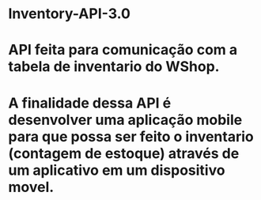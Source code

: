 # Inventory-API-3.0

# API feita para comunicação com a tabela de inventario do WShop.

# A finalidade dessa API é desenvolver uma aplicação mobile para que possa ser feito o inventario (contagem de estoque) através de um aplicativo em um dispositivo movel.

